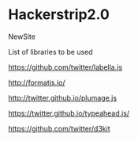 # Hackerstrip2.0
NewSite

List of libraries to be used 

https://github.com/twitter/labella.js

http://formatjs.io/

http://twitter.github.io/plumage.js

https://twitter.github.io/typeahead.js/

https://github.com/twitter/d3kit
